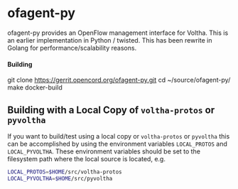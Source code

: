 # ofagent-py

ofagent-py provides an OpenFlow management interface for Voltha.
This is an earlier implementation in Python / twisted.
This has been rewrite in Golang for performance/scalability reasons.

#### Building

git clone https://gerrit.opencord.org/ofagent-py.git
cd ~/source/ofagent-py/
make docker-build

## Building with a Local Copy of `voltha-protos` or `pyvoltha`
If you want to build/test using a local copy or `voltha-protos` or `pyvoltha`
this can be accomplished by using the environment variables `LOCAL_PROTOS` and
`LOCAL_PYVOLTHA`. These environment variables should be set to the filesystem
path where the local source is located, e.g.

```bash
LOCAL_PROTOS=$HOME/src/voltha-protos
LOCAL_PYVOLTHA=$HOME/src/pyvoltha
```
